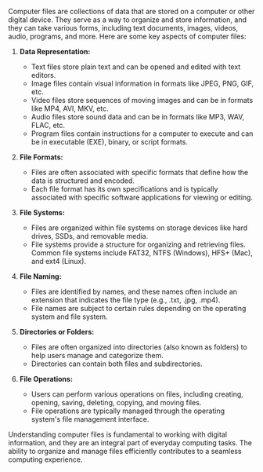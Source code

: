 Computer files are collections of data that are stored on a computer or other digital device. They serve as a way to organize and store information, and they can take various forms, including text documents, images, videos, audio, programs, and more. Here are some key aspects of computer files:

1. **Data Representation:**
    
    - Text files store plain text and can be opened and edited with text editors.
    - Image files contain visual information in formats like JPEG, PNG, GIF, etc.
    - Video files store sequences of moving images and can be in formats like MP4, AVI, MKV, etc.
    - Audio files store sound data and can be in formats like MP3, WAV, FLAC, etc.
    - Program files contain instructions for a computer to execute and can be in executable (EXE), binary, or script formats.
2. **File Formats:**
    
    - Files are often associated with specific formats that define how the data is structured and encoded.
    - Each file format has its own specifications and is typically associated with specific software applications for viewing or editing.
3. **File Systems:**
    
    - Files are organized within file systems on storage devices like hard drives, SSDs, and removable media.
    - File systems provide a structure for organizing and retrieving files. Common file systems include FAT32, NTFS (Windows), HFS+ (Mac), and ext4 (Linux).
4. **File Naming:**
    
    - Files are identified by names, and these names often include an extension that indicates the file type (e.g., .txt, .jpg, .mp4).
    - File names are subject to certain rules depending on the operating system and file system.
5. **Directories or Folders:**
    
    - Files are often organized into directories (also known as folders) to help users manage and categorize them.
    - Directories can contain both files and subdirectories.
6. **File Operations:**
    
    - Users can perform various operations on files, including creating, opening, saving, deleting, copying, and moving files.
    - File operations are typically managed through the operating system's file management interface.

Understanding computer files is fundamental to working with digital information, and they are an integral part of everyday computing tasks. The ability to organize and manage files efficiently contributes to a seamless computing experience.